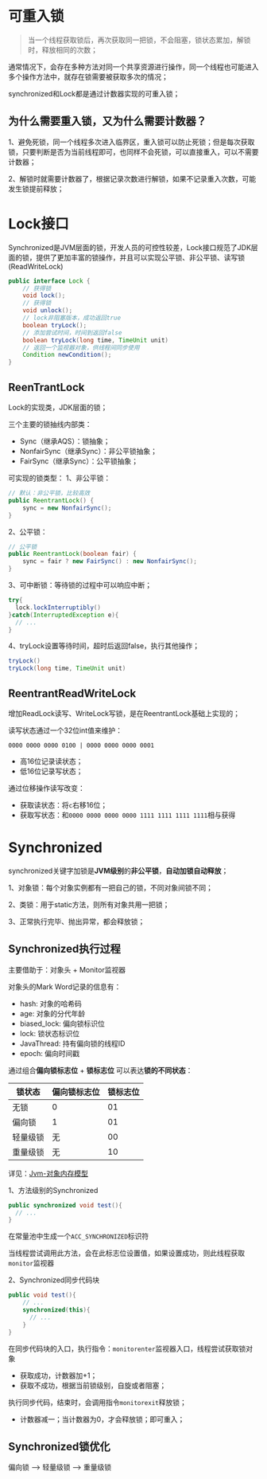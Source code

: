 
# 可重入锁
> 当一个线程获取锁后，再次获取同一把锁，不会阻塞，锁状态累加，解锁时，释放相同的次数；

通常情况下，会存在多种方法对同一个共享资源进行操作，同一个线程也可能进入多个操作方法中，就存在锁需要被获取多次的情况；

synchronized和Lock都是通过计数器实现的可重入锁；

## 为什么需要重入锁，又为什么需要计数器？

1、避免死锁，同一个线程多次进入临界区，重入锁可以防止死锁；但是每次获取锁，只要判断是否为当前线程即可，也同样不会死锁，可以直接重入，可以不需要计数器；

2、解锁时就需要计数器了，根据记录次数进行解锁，如果不记录重入次数，可能发生锁提前释放；

# Lock接口
Synchronized是JVM层面的锁，开发人员的可控性较差，Lock接口规范了JDK层面的锁，提供了更加丰富的锁操作，并且可以实现公平锁、非公平锁、读写锁(ReadWriteLock)

```java
public interface Lock {
    // 获得锁
    void lock();
    // 获得锁
    void unlock();
    // lock非阻塞版本，成功返回true
    boolean tryLock();
    // 添加尝试时间，时间到返回false
    boolean tryLock(long time, TimeUnit unit)
    // 返回一个监视器对象，供线程间同步使用
    Condition newCondition();
}
```

## ReenTrantLock
Lock的实现类，JDK层面的锁；

三个主要的锁抽线内部类：
- Sync（继承AQS）：锁抽象；
- NonfairSync（继承Sync）：非公平锁抽象；
- FairSync（继承Sync）：公平锁抽象；

可实现的锁类型：
1、非公平锁：
```java
// 默认：非公平锁，比较高效
public ReentrantLock() {
    sync = new NonfairSync();
}
```
2、公平锁：
```java
// 公平锁
public ReentrantLock(boolean fair) {
    sync = fair ? new FairSync() : new NonfairSync();
}
```
3、可中断锁：等待锁的过程中可以响应中断；
```java
try{
  lock.lockInterruptibly()
}catch(InterruptedException e){
  // ...
}
```
4、tryLock设置等待时间，超时后返回false，执行其他操作；
```java
tryLock()
tryLock(long time, TimeUnit unit)
```
## ReentrantReadWriteLock
增加ReadLock读写、WriteLock写锁，是在ReentrantLock基础上实现的；

读写状态通过一个32位int值来维护：

`0000 0000 0000 0100 | 0000 0000 0000 0001`
- 高16位记录读状态；
- 低16位记录写状态；

通过位移操作读写改变：
- 获取读状态：将`c`右移16位；
- 获取写状态：和`0000 0000 0000 0000 1111 1111 1111 1111`相与获得

# Synchronized
synchronized关键字加锁是**JVM级别**的**非公平锁**，**自动加锁自动释放**；

1、对象锁：每个对象实例都有一把自己的锁，不同对象间锁不同；

2、类锁：用于static方法，则所有对象共用一把锁；

3、正常执行完毕、抛出异常，都会释放锁；

## Synchronized执行过程

主要借助于：对象头 + Monitor监视器

对象头的Mark Word记录的信息有：
- hash: 对象的哈希码
- age: 对象的分代年龄
- biased_lock: 偏向锁标识位
- lock: 锁状态标识位
- JavaThread: 持有偏向锁的线程ID
- epoch: 偏向时间戳

通过组合**偏向锁标志位** + **锁标志位** 可以表达**锁的不同状态**：

| 锁状态   | 偏向锁标志位 | 锁标志位 |
| -------- | ------------ | -------- |
| 无锁     | 0            | 01       |
| 偏向锁   | 1            | 01       |
| 轻量级锁 | 无           | 00       |
| 重量级锁 | 无           | 10       |


详见：[Jvm-对象内存模型](../jvm/Jvm-%E5%AF%B9%E8%B1%A1%E5%86%85%E5%AD%98%E6%A8%A1%E5%9E%8B.md)

1、方法级别的Synchronized

```java
public synchronized void test(){
  // ...
}
```
在常量池中生成一个`ACC_SYNCHRONIZED`标识符

当线程尝试调用此方法，会在此标志位设置值，如果设置成功，则此线程获取`monitor`监视器

2、Synchronized同步代码块
```java
public void test(){
    // ...
    synchronized(this){
      // ...
    }
}
```
在同步代码块的入口，执行指令：`monitorenter`监视器入口，线程尝试获取锁对象
- 获取成功，计数器加+1；
- 获取不成功，根据当前锁级别，自旋或者阻塞；
  
执行同步代码，结束时，会调用指令`monitorexit`释放锁；
- 计数器减一；当计数器为0，才会释放锁；即可重入；

## Synchronized锁优化
偏向锁 —> 轻量级锁 —> 重量级锁
